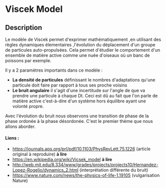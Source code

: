 # Viscek Model

## Description

Le modèle de Viscek permet d'exprimer mathématiquement ,en utilisant des règles dynamiques élementaires ,l'évolution du déplacement d'un groupe de particules auto-propulsées. Cela permet d'étudier le comportement d'un ensemble de matière active comme une nuée d'oiseaux où un banc de poissons par exemple.

Il y a 2 paramètres importants dans ce modèle : 
- **La densité de particules** définissant le nombres d'adaptations qu'une particule doit faire par rapport à tous ses proche voisins 
- **Le bruit angulaire** il s'agit d'une incertitude sur l'angle de que va prendre une particule à chaque Dt. Ceci est dû au fait que l'on parle de matière active c'est-à-dire d'un système hors équilibre ayant une volonté propre. 


Avec l'évolution du bruit nous observons une transition de phase de la phase ordonée à la phase désordonée. 
C'est le premier thème que nous allons aborder.


















#### Liens :
- https://journals.aps.org/prl/pdf/10.1103/PhysRevLett.75.1226  (article original à reproduire) **à lire**
- https://en.wikipedia.org/wiki/Vicsek_model **à lire**
- http://web.mit.edu/8.334/www/grades/projects/projects10/Hernandez-Lopez-Rogelio/dynamics_2.html  (interprétation différente du bruit)
- https://www.nature.com/news/the-physics-of-life-1.19105  (vulgarisation Nature) 




